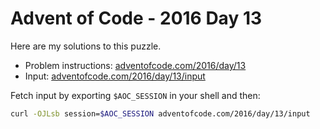 # Advent of Code - 2016 Day 13
Here are my solutions to this puzzle.

* Problem instructions: [adventofcode.com/2016/day/13](https://adventofcode.com/2016/day/13)
* Input: [adventofcode.com/2016/day/13/input](https://adventofcode.com/2016/day/13/input)

Fetch input by exporting `$AOC_SESSION` in your shell and then:
```bash
curl -OJLsb session=$AOC_SESSION adventofcode.com/2016/day/13/input
```
